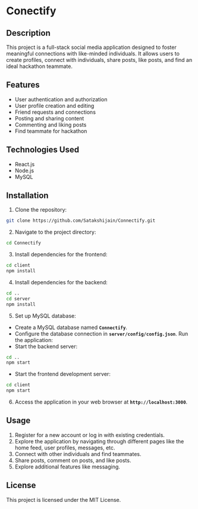 # **Conectify**

## **Description**
This project is a full-stack social media application designed to foster meaningful connections with like-minded individuals. It allows users to create profiles, connect with individuals, share posts, like posts, and find an ideal hackathon teammate.

## **Features**

- User authentication and authorization
- User profile creation and editing
- Friend requests and connections
- Posting and sharing content
- Commenting and liking posts
- Find teammate for hackathon 

## **Technologies Used**

- React.js
- Node.js
- MySQL

## **Installation**

1. Clone the repository:

```bash
git clone https://github.com/Satakshijain/Connectify.git
```

2. Navigate to the project directory:

```bash
cd Connectify
```

3. Install dependencies for the frontend:

```bash
cd client
npm install
```

4. Install dependencies for the backend:

```bash
cd ..
cd server
npm install
```

5. Set up MySQL database:
- Create a MySQL database named  **`Connectify`**.
- Configure the database connection in **`server/config/config.json`**.
Run the application:
- Start the backend server:

```bash
cd ..
npm start
```

- Start the frontend development server:

```bash
cd client
npm start
```

6. Access the application in your web browser at **`http://localhost:3000`**.

## **Usage**

1. Register for a new account or log in with existing credentials.
2. Explore the application by navigating through different pages like the home feed, user profiles, messages, etc.
3. Connect with other individuals and find teammates.
4. Share posts, comment on posts, and like posts.
5. Explore additional features like messaging.

## **License**

This project is licensed under the MIT License.

